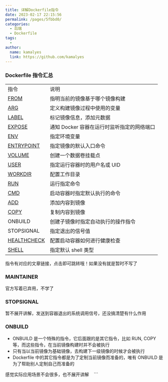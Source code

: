 ```yaml
---
title: 详解Dockerfile指令
date: 2023-02-17 22:15:56
permalink: /pages/5fbbd0/
categories:
  - 后端
  - Dockerfile
tags:
  - 
author: 
  name: kamalyes
  link: https://github.com/kamalyes
---
```

### Dockerfile 指令汇总

<table border="0">
<tbody>
<tr>
<td>指令</td>
<td>说明</td>
</tr>
<tr>
<td><a href="https://www.cnblogs.com/kamalyes/p/15465435.html" target="_blank" rel="noopener">FROM</a></td>
<td>指明当前的镜像基于哪个镜像构建</td>
</tr>
<tr>
<td><a href="https://www.cnblogs.com/kamalyes/p/15476476.html" target="_blank" rel="noopener">ARG</a></td>
<td>定义构建镜像过程中使用的变量</td>
</tr>
<tr>
<td><a href="https://www.cnblogs.com/kamalyes/p/15465441.html" target="_blank" rel="noopener">LABEL</a></td>
<td>标记镜像信息，添加元数据</td>
</tr>
<tr>
<td><a href="https://www.cnblogs.com/kamalyes/p/15470034.html" target="_blank" rel="noopener">EXPOSE</a></td>
<td>通知 Docker 容器在运行时监听指定的网络端口</td>
</tr>
<tr>
<td><a href="https://www.cnblogs.com/kamalyes/p/15470044.html" target="_blank" rel="noopener">ENV</a></td>
<td>指定环境变量</td>
</tr>
<tr>
<td><a href="https://www.cnblogs.com/kamalyes/p/15470409.html" target="_blank" rel="noopener">ENTRYPOINT</a></td>
<td>指定镜像的默认入口命令</td>
</tr>
<tr>
<td><a href="https://www.cnblogs.com/kamalyes/p/15476182.html" target="_blank" rel="noopener">VOLUME</a></td>
<td>创建一个数据卷挂载点&nbsp;</td>
</tr>
<tr>
<td><a href="https://www.cnblogs.com/kamalyes/p/15470091.html" target="_blank" rel="noopener">USER</a></td>
<td>
指定运行容器时的用户名或 UID
</td>
</tr>
<tr>
<td><a href="https://www.cnblogs.com/kamalyes/p/15470016.html" target="_blank" rel="noopener">WORKDIR</a></td>
<td>配置工作目录</td>
</tr>
<tr>
<td><a href="https://www.cnblogs.com/kamalyes/p/15470027.html" target="_blank" rel="noopener">RUN</a></td>
<td>运行指定命令</td>
</tr>
<tr>
<td><a href="https://www.cnblogs.com/kamalyes/p/15470025.html" target="_blank" rel="noopener">CMD</a></td>
<td>启动容器时指定默认执行的命令</td>
</tr>
<tr>
<td><a href="https://www.cnblogs.com/kamalyes/p/15475100.html" target="_blank" rel="noopener">ADD</a></td>
<td>添加内容到镜像</td>
</tr>
<tr>
<td><a href="https://www.cnblogs.com/kamalyes/p/15475450.html" target="_blank" rel="noopener">COPY</a></td>
<td>复制内容到镜像</td>
</tr>
<tr>
<td>ONBUILD</td>
<td>创建子镜像时指定自动执行的操作指令</td>
</tr>
<tr>
<td>STOPSIGNAL</td>
<td>指定退出的信号值&nbsp;</td>
</tr>
<tr>
<td><a href="https://www.cnblogs.com/kamalyes/p/15489102.html" target="_blank" rel="noopener">HEALTHCHECK</a></td>
<td>配置启动容器如何进行健康检查&nbsp;</td>
</tr>
<tr>
<td><a href="https://www.cnblogs.com/kamalyes/p/15489227.html" target="_blank" rel="noopener">SHELL</a>&nbsp;</td>
<td>指定默认 shell 类型&nbsp;</td>
</tr>
</tbody>
</table>
指令有对应的文章链接，点击即可跳转哦！如果没有就是暂时不写了
&nbsp;

### MAINTAINER

官方写着已弃用，不学了
&nbsp;&nbsp;

### STOPSIGNAL

暂不展开讲解，发送到容器退出的系统调用信号，还没搞清楚有什么作用
&nbsp;

### ONBUILD

- ONBUILD 是一个特殊的指令，它后面跟的是其它指令，比如 RUN, COPY 等，而这些指令，在当前镜像构建时并不会被执行
- 只有当以当前镜像为基础镜像，去构建下一级镜像的时候才会被执行
- Dockerfile 中的其它指令都是为了定制当前镜像而准备的，唯有 ONBUILD 是为了帮助别人定制自己而准备的

感觉实际应用场景不会很多，也不展开讲解
&nbsp;
&nbsp;```
